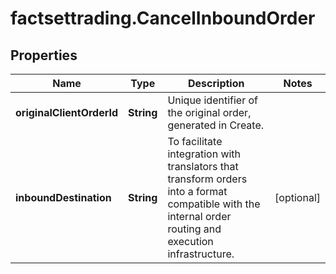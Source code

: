# factsettrading.CancelInboundOrder

## Properties

Name | Type | Description | Notes
------------ | ------------- | ------------- | -------------
**originalClientOrderId** | **String** | Unique identifier of the original order, generated in Create. | 
**inboundDestination** | **String** | To facilitate integration with translators that transform orders into a format compatible with the internal order routing and execution infrastructure. | [optional] 


